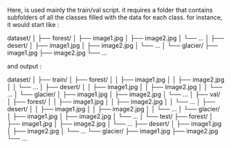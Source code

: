 Here, is used mainly the train/val script. 
it requires a folder that contains subfolders of all the classes filled with the data for each class. 
for instance, it would start like : 

dataset/
│
├── forest/
│   ├── image1.jpg
│   ├── image2.jpg
│   └── ...
│
├── desert/
│   ├── image1.jpg
│   ├── image2.jpg
│   └── ...
│
└── glacier/
    ├── image1.jpg
    ├── image2.jpg
    └── ...

  and output : 

dataset/
│
├── train/
│   ├── forest/
│   │   ├── image1.jpg
│   │   ├── image2.jpg
│   │   └── ...
│   ├── desert/
│   │   ├── image1.jpg
│   │   ├── image2.jpg
│   │   └── ...
│   └── glacier/
│       ├── image1.jpg
│       ├── image2.jpg
│       └── ...
│
├── val/
│   ├── forest/
│   │   ├── image1.jpg
│   │   ├── image2.jpg
│   │   └── ...
│   ├── desert/
│   │   ├── image1.jpg
│   │   ├── image2.jpg
│   │   └── ...
│   └── glacier/
│       ├── image1.jpg
│       ├── image2.jpg
│       └── ...
│
└── test/
    ├── forest/
    │   ├── image1.jpg
    │   ├── image2.jpg
    │   └── ...
    ├── desert/
    │   ├── image1.jpg
    │   ├── image2.jpg
    │   └── ...
    └── glacier/
        ├── image1.jpg
        ├── image2.jpg
        └── ...
